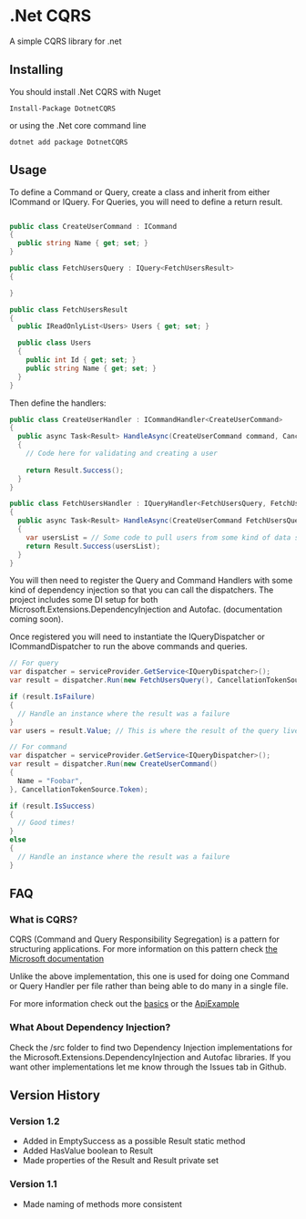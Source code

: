 # .Net CQRS

A simple CQRS library for .net

## Installing

You should install .Net CQRS with Nuget

`Install-Package DotnetCQRS`

or using the .Net core command line

`dotnet add package DotnetCQRS`

## Usage

To define a Command or Query, create a class and inherit from either ICommand or IQuery. For Queries, you will need
to define a return result.

```csharp

public class CreateUserCommand : ICommand
{
  public string Name { get; set; }
}

public class FetchUsersQuery : IQuery<FetchUsersResult>
{

}

public class FetchUsersResult
{
  public IReadOnlyList<Users> Users { get; set; }

  public class Users
  {
    public int Id { get; set; }
    public string Name { get; set; }
  }
}
```

Then define the handlers:

```csharp
public class CreateUserHandler : ICommandHandler<CreateUserCommand>
{
  public async Task<Result> HandleAsync(CreateUserCommand command, CancellationToken cancellationToken)
  {
    // Code here for validating and creating a user
    
    return Result.Success();
  }
}

public class FetchUsersHandler : IQueryHandler<FetchUsersQuery, FetchUsersResult>
{
  public async Task<Result> HandleAsync(CreateUserCommand FetchUsersQuery, CancellationToken cancellationToken)
  {
    var usersList = // Some code to pull users from some kind of data store
    return Result.Success(usersList);
  }
}
```

You will then need to register the Query and Command Handlers with some kind of dependency injection so that you can
call the dispatchers. The project includes some DI setup for both Microsoft.Extensions.DependencyInjection and
Autofac. (documentation coming soon).

Once registered you will need to instantiate the IQueryDispatcher or ICommandDispatcher to run the above commands and
queries.

```csharp
// For query
var dispatcher = serviceProvider.GetService<IQueryDispatcher>();
var result = dispatcher.Run(new FetchUsersQuery(), CancellationTokenSource.Token);

if (result.IsFailure)
{
  // Handle an instance where the result was a failure
}
var users = result.Value; // This is where the result of the query lives

// For command
var dispatcher = serviceProvider.GetService<IQueryDispatcher>();
var result = dispatcher.Run(new CreateUserCommand()
{
  Name = "Foobar",
}, CancellationTokenSource.Token);

if (result.IsSuccess)
{
  // Good times!
}
else
{
  // Handle an instance where the result was a failure
}

```

## FAQ

### What is CQRS?

CQRS (Command and Query Responsibility Segregation) is a pattern for structuring applications. For more
information on this pattern
check [the Microsoft documentation](https://docs.microsoft.com/en-us/azure/architecture/patterns/cqrs)

Unlike the above implementation, this one is used for doing one Command or Query Handler per file rather than being able
to do many in a single file.

For more information check out the [basics](docs/Basics.md) or the [ApiExample](examples/ApiExample/Readme.md)

### What About Dependency Injection?

Check the /src folder to find two Dependency Injection implementations for the Microsoft.Extensions.DependencyInjection
and Autofac libraries. If you want other implementations let me know through the Issues tab in Github.

## Version History

### Version 1.2
 - Added in EmptySuccess as a possible Result static method
 - Added HasValue boolean to Result<T>
 - Made properties of the Result and Result<T> private set

### Version 1.1
 - Made naming of methods more consistent